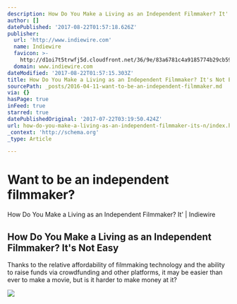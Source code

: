 ```yaml
---
description: How Do You Make a Living as an Independent Filmmaker? It' | Indiewire
author: []
datePublished: '2017-08-22T01:57:18.626Z'
publisher:
  url: 'http://www.indiewire.com'
  name: Indiewire
  favicon: >-
    http://d1oi7t5trwfj5d.cloudfront.net/36/9e/83a6781c4a9185774b29cb59594b/favicon.ico
  domain: www.indiewire.com
dateModified: '2017-08-22T01:57:15.303Z'
title: How Do You Make a Living as an Independent Filmmaker? It's Not Easy
sourcePath: _posts/2016-04-11-want-to-be-an-independent-filmmaker.md
via: {}
hasPage: true
inFeed: true
starred: true
datePublishedOriginal: '2017-07-22T03:19:50.424Z'
url: how-do-you-make-a-living-as-an-independent-filmmaker-its-n/index.html
_context: 'http://schema.org'
_type: Article

---
```

# Want to be an independent filmmaker?

How Do You Make a Living as an Independent Filmmaker? It' | Indiewire

<article style=""><h1>How Do You Make a Living as an Independent Filmmaker? It's Not Easy</h1><p>Thanks to the relative affordability of filmmaking technology and the ability to raise funds via crowdfunding and other platforms, it may be easier than ever to make a movie, but is it harder to make money at it?</p><img src="http://cdn.indiewire.psdops.com/dims4/INDIEWIRE/1fb1515/2147483647/thumbnail/680x478/quality/90/?url=http%3A%2F%2Fdl9fvu4r30qs1.cloudfront.net%2F1b%2F43%2Fa7d9415e4dabb01616485e3d1631%2Fforty-years-from-yesterday.jpg" /></article>